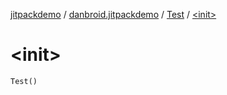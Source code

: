 [jitpackdemo](../../index.md) / [danbroid.jitpackdemo](../index.md) / [Test](index.md) / [&lt;init&gt;](./-init-.md)

# &lt;init&gt;

`Test()`